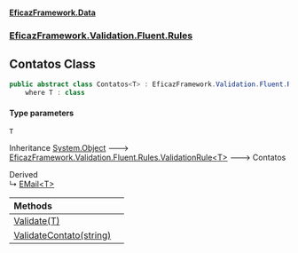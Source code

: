 #### [EficazFramework.Data](EficazFrameworkData.md 'EficazFramework Data')
### [EficazFramework.Validation.Fluent.Rules](EficazFrameworkData.md#EficazFramework.Validation.Fluent.Rules 'EficazFramework.Validation.Fluent.Rules')

## Contatos<T> Class

```csharp
public abstract class Contatos<T> : EficazFramework.Validation.Fluent.Rules.ValidationRule<T>
    where T : class
```
#### Type parameters

<a name='EficazFramework.Validation.Fluent.Rules.Contatos_T_.T'></a>

`T`

Inheritance [System.Object](https://docs.microsoft.com/en-us/dotnet/api/System.Object 'System.Object') &#129106; [EficazFramework.Validation.Fluent.Rules.ValidationRule&lt;](EficazFramework.Validation.Fluent.Rules/ValidationRule_T_.md 'EficazFramework.Validation.Fluent.Rules.ValidationRule<T>')[T](EficazFramework.Validation.Fluent.Rules/Contatos_T_.md#EficazFramework.Validation.Fluent.Rules.Contatos_T_.T 'EficazFramework.Validation.Fluent.Rules.Contatos<T>.T')[&gt;](EficazFramework.Validation.Fluent.Rules/ValidationRule_T_.md 'EficazFramework.Validation.Fluent.Rules.ValidationRule<T>') &#129106; Contatos<T>

Derived  
&#8627; [EMail&lt;T&gt;](EficazFramework.Validation.Fluent.Rules/EMail_T_.md 'EficazFramework.Validation.Fluent.Rules.EMail<T>')

| Methods | |
| :--- | :--- |
| [Validate(T)](EficazFramework.Validation.Fluent.Rules/Contatos_T_/Validate(T).md 'EficazFramework.Validation.Fluent.Rules.Contatos<T>.Validate(T)') | |
| [ValidateContato(string)](EficazFramework.Validation.Fluent.Rules/Contatos_T_/ValidateContato(string).md 'EficazFramework.Validation.Fluent.Rules.Contatos<T>.ValidateContato(string)') | |
